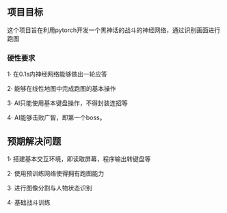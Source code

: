 ## 项目目标
这个项目旨在利用pytorch开发一个黑神话的战斗的神经网络，通过识别画面进行跑图

### 硬性要求
1· 在0.1s内神经网络能够做出一轮应答

2· 能够在线性地图中完成跑图的基本操作

3· AI只能使用基本键盘操作，不得封装连招等

4· AI能够击败广智，即第一个boss。

## 预期解决问题

1· 搭建基本交互环境，即读取屏幕，程序输出转键盘等

2· 使用预训练网络使得拥有跑图能力

3· 进行图像分割与人物状态识别

4· 基础战斗训练
